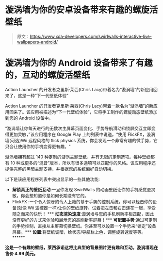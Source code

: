 # 漩涡墙为你的安卓设备带来有趣的螺旋活壁纸

> 原文：<https://www.xda-developers.com/swirlwalls-interactive-live-wallpapers-android/>

# 漩涡墙为你的 Android 设备带来了有趣的，互动的螺旋活壁纸

Action Launcher 的开发者克里斯·莱西(Chris Lacy)带着名为“漩涡墙”的新应用回来了，这是一种“下一代壁纸体验”

Action Launcher 的开发者克里斯·莱西(Chris Lacy)带着一款名为“漩涡墙”的新应用回来了。该应用被描述为“下一代壁纸体验”，它将手工制作的螺旋动态壁纸添加到您的 Android 设备中。

“漩涡墙让你每天进行的无数次主屏幕页面变化、手势导航滑动和锁屏交互立即变得更加灵敏，”该应用程序在 Google Play 上的列表中说道。“使用 FlickFX，漩涡墙(可选)Wii 远程风格的 flick physics 系统，你会发现一个非常有趣的微手势，它只会让使用你的手机变得更有趣。"

漩涡墙拥有超过 140 种定制的漩涡主题壁纸，并有无限的定制选项。每种壁纸都有 10 种或更多的“混音”版本，所以有很多选项可以匹配你的风格。该应用程序还提供完整的黑暗主题支持，并根据您的系统偏好自动切换。

以下是该应用程序列表中突出显示的一些其他功能:

*   **解锁真正的壁纸互动**:一旦你发现 SwirlWalls 的动画壁纸让你的手机感觉更灵敏，你会想知道你是如何长期没有它的。
*   FlickFX :一个令人惊讶的令人上瘾的基于手势的控制系统，你可以轻击你的设备(就像 Wii 遥控器一样)让你的壁纸旋转。试着把左击和右击连在一起，享受随之而来的快乐！
***   **动态渲染速度**:漩涡墙与您的手机刷新率相匹配，因此没有更好的方式来体验和展示您的高刷新率屏幕！***   **可配置手势**:通过可定制的手势控制，直接从主屏幕切换壁纸。你甚至可以设置一个手势来“锁定”设备屏幕。***   **设置**:将壁纸调暗，给状态/导航栏上色，调整旋转速度等等。******

 ****这是一个有趣的壁纸，莱西承诺这将比典型的背景图片更有趣和互动。漩涡墙现在售价 4.99 美元。****